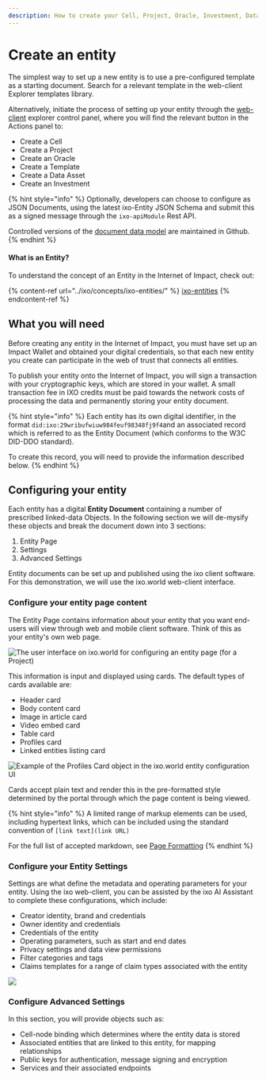```yaml
---
description: How to create your Cell, Project, Oracle, Investment, Data Asset, or Template.
---
```


# Create an entity

The simplest way to set up a new entity is to use a pre-configured template as a starting document. Search for a relevant template in the web-client Explorer templates library.

Alternatively, initiate the process of setting up your entity through the [web-client](https://app.ixo.world) explorer control panel, where you will find the relevant button in the Actions panel to:

* Create a Cell
* Create a Project
* Create an Oracle
* Create a Template
* Create a Data Asset
* Create an Investment

{% hint style="info" %}
Optionally, developers can choose to configure as JSON Documents, using the latest ixo-Entity JSON Schema and submit this as a signed message through the `ixo-apiModule` Rest API.

Controlled versions of the [document data model](https://github.com/ixofoundation/ixo-protocol/tree/master/entities) are maintained in Github.
{% endhint %}

#### What is an Entity?

To understand the concept of an Entity in the Internet of Impact, check out:

{% content-ref url="../ixo/concepts/ixo-entities/" %}
[ixo-entities](../ixo/concepts/ixo-entities/)
{% endcontent-ref %}

## What you will need

Before creating any entity in the Internet of Impact, you must have set up an Impact Wallet and obtained your digital credentials, so that each new entity you create can participate in the web of trust that connects all entities.

To publish your entity onto the Internet of Impact, you will sign a transaction with your cryptographic keys, which are stored in your wallet. A small transaction fee in IXO credits must be paid towards the network costs of processing the data and permanently storing your entity document.

{% hint style="info" %}
Each entity has its own digital identifier, in the format `did:ixo:29wribufwiuw984feuf98348fj9f4`and an associated record which is referred to as the Entity Document (which conforms to the W3C DID-DDO standard).

To create this record, you will need to provide the information described below. &#x20;
{% endhint %}

## Configuring your entity

Each entity has a digital **Entity Document** containing a number of prescribed linked-data Objects. In the following section we will de-mysify these objects and break the document down into 3 sections:

1. Entity Page
2. Settings
3. Advanced Settings

Entity documents can be set up and published using the ixo client software. For this demonstration, we will use the ixo.world web-client interface.

### Configure your entity page content

The Entity Page contains information about your entity that you want end-users will view through web and mobile client software. Think of this as your entity's own web page.&#x20;

![The user interface on ixo.world for configuring an entity page (for a Project)](../.gitbook/assets/create-a-project-template.png)

This information is input and displayed using cards. The default types of cards available are:

* Header card
* Body content card
* Image in article card
* Video embed card
* Table card
* Profiles card
* Linked entities listing card

![Example of the Profiles Card object in the ixo.world entity configuration UI](../.gitbook/assets/profile-card.png)

Cards accept plain text and render this in the pre-formatted style determined by the portal through which the page content is being viewed.&#x20;

{% hint style="info" %}
A limited range of markup elements can be used, including hypertext links, which can be included using the standard convention of `[link text](link URL)`

For the full list of accepted markdown, see [Page Formatting](/ixo/guides/create-or-view-a-document/page-formatting)
{% endhint %}

### Configure your Entity Settings

Settings are what define the metadata and operating parameters for your entity. Using the ixo web-client, you can be assisted by the ixo AI Assistant to complete these configurations, which include:

* Creator identity, brand and credentials
* Owner identity and credentials
* Credentials of the entity
* Operating parameters, such as start and end dates
* Privacy settings and data view permissions
* Filter categories and tags
* Claims templates for a range of claim types associated with the entity

![](../.gitbook/assets/settings-creator.png)

### Configure Advanced Settings

In this section, you will provide objects such as:

* Cell-node binding which determines where the entity data is stored
* Associated entities that are linked to this entity, for mapping relationships
* Public keys for authentication, message signing and encryption
* Services and their associated endpoints

